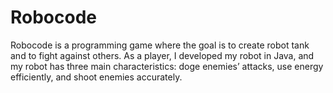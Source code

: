 # Robocode
Robocode is a programming game where the goal is to create robot tank and to fight against others. As a player, I developed my robot in Java, and my robot has three main characteristics: doge enemies’ attacks, use energy efficiently, and shoot enemies accurately.
